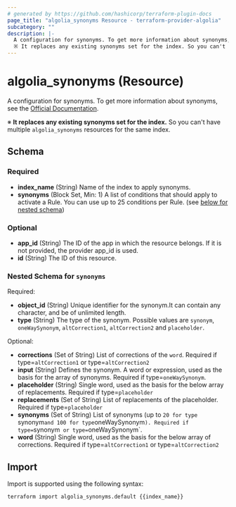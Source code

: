 ```yaml
---
# generated by https://github.com/hashicorp/terraform-plugin-docs
page_title: "algolia_synonyms Resource - terraform-provider-algolia"
subcategory: ""
description: |-
  A configuration for synonyms. To get more information about synonyms, see the Official Documentation https://www.algolia.com/doc/guides/managing-results/optimize-search-results/adding-synonyms/.
  ※ It replaces any existing synonyms set for the index. So you can't have multiple algolia_synonyms resources for the same index.
---
```


# algolia_synonyms (Resource)

A configuration for synonyms. To get more information about synonyms, see the [Official Documentation](https://www.algolia.com/doc/guides/managing-results/optimize-search-results/adding-synonyms/).

※ **It replaces any existing synonyms set for the index.** So you can't have multiple `algolia_synonyms` resources for the same index.



<!-- schema generated by tfplugindocs -->
## Schema

### Required

- **index_name** (String) Name of the index to apply synonyms.
- **synonyms** (Block Set, Min: 1) A list of conditions that should apply to activate a Rule. You can use up to 25 conditions per Rule. (see [below for nested schema](#nestedblock--synonyms))

### Optional

- **app_id** (String) The ID of the app in which the resource belongs. If it is not provided, the provider app_id is used.
- **id** (String) The ID of this resource.

<a id="nestedblock--synonyms"></a>
### Nested Schema for `synonyms`

Required:

- **object_id** (String) Unique identifier for the synonym.It can contain any character, and be of unlimited length.
- **type** (String) The type of the synonym. Possible values are `synonym`, `oneWaySynonym`, `altCorrection1`, `altCorrection2` and `placeholder`.

Optional:

- **corrections** (Set of String) List of corrections of the `word`. Required if type=`altCorrection1` or type=`altCorrection2`
- **input** (String) Defines the synonym. A word or expression, used as the basis for the array of synonyms. Required if type=`oneWaySynonym`.
- **placeholder** (String) Single word, used as the basis for the below array of replacements.  Required if type=`placeholder`
- **replacements** (Set of String) List of replacements of the placeholder. Required if type=`placeholder`
- **synonyms** (Set of String) List of synonyms (up to `20 for type `synonym` and 100 for type `oneWaySynonym`). Required if type=`synonym` or type=`oneWaySynonym`.
- **word** (String) Single word, used as the basis for the below array of corrections. Required if type=`altCorrection1` or type=`altCorrection2`

## Import

Import is supported using the following syntax:

```shell
terraform import algolia_synonyms.default {{index_name}}
```
